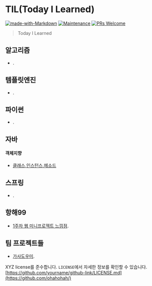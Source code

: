 # TIL(Today I Learned)  
[![made-with-Markdown](https://img.shields.io/badge/Made%20with-Markdown-1f425f.svg)](http://commonmark.org)
[![Maintenance](https://img.shields.io/badge/Maintained%3F-yes-green.svg)](https://github.com/ohahohah/readme-template/graphs/commit-activity) 
[![PRs Welcome](https://img.shields.io/badge/PRs-welcome-brightgreen.svg?style=flat-square)](http://makeapullrequest.com)



> Today I Learned 

## 알고리즘
- []().

## 템플릿엔진
- []().

## 파이썬
- []().

## 자바
#### 객체지향
- [클래스,인스턴스,메소드](https://github.com/whitewise95/TIL/blob/main/Java/%EA%B0%9D%EC%B2%B4%EC%A7%80%ED%96%A5/%ED%81%B4%EB%9E%98%EC%8A%A4%2C%20%EC%9D%B8%EC%8A%A4%ED%84%B4%EC%8A%A4%20%20%EB%A9%94%EC%86%8C%EB%93%9C.md)

## 스프링
- []().

## 항해99
- [1주차 웹 미니프로젝트 느낌점](https://github.com/whitewise95/TIL/tree/main/%ED%95%AD%ED%95%B499/1%EC%A3%BC%EC%B0%A8%20%EB%AF%B8%EB%8B%88%ED%94%84%EB%A1%9C%EC%A0%9D%ED%8A%B8).

## 팀 프로젝트들
- [가사도우미](https://github.com/whitewise95/lyrics_guide).

XYZ license를 준수합니다. ``LICENSE``에서 자세한 정보를 확인할 수 있습니다.  
[https://github.com/yourname/github-link/LICENSE.md](https://github.com/ohahohah/)
